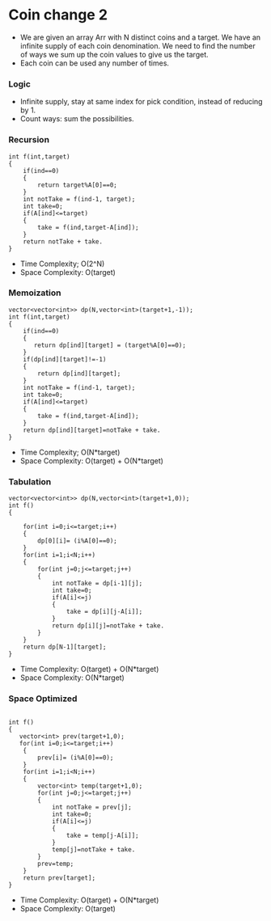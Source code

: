 # Coin change 2
- We are given an array Arr with N distinct coins and a target. We have an infinite supply of each coin denomination. We need to find the number of ways we sum up the coin values to give us the target.
- Each coin can be used any number of times.

### Logic
- Infinite supply, stay at same index for pick condition, instead of reducing by 1.
- Count ways: sum the possibilities.


### Recursion
```
int f(int,target)
{
    if(ind==0)
    {
        return target%A[0]==0;
    }
    int notTake = f(ind-1, target);
    int take=0;
    if(A[ind]<=target)
    {
        take = f(ind,target-A[ind]);
    }
    return notTake + take.
}
```
- Time Complexity; O(2^N)
- Space Complexity: O(target)

### Memoization
```
vector<vector<int>> dp(N,vector<int>(target+1,-1));
int f(int,target)
{
    if(ind==0)
    {
       return dp[ind][target] = (target%A[0]==0);
    }
    if(dp[ind][target]!=-1)
    {
        return dp[ind][target];
    }
    int notTake = f(ind-1, target);
    int take=0;
    if(A[ind]<=target)
    {
        take = f(ind,target-A[ind]);
    }
    return dp[ind][target]=notTake + take.
}
```
- Time Complexity; O(N*target)
- Space Complexity: O(target) + O(N*target)

### Tabulation
```
vector<vector<int>> dp(N,vector<int>(target+1,0));
int f()
{

    for(int i=0;i<=target;i++)
    {
        dp[0][i]= (i%A[0]==0);
    }
    for(int i=1;i<N;i++)
    {
        for(int j=0;j<=target;j++)
        {
            int notTake = dp[i-1][j];
            int take=0;
            if(A[i]<=j)
            {
                take = dp[i][j-A[i]];
            }
            return dp[i][j]=notTake + take.
        }
    }
    return dp[N-1][target];
}
```
- Time Complexity: O(target) + O(N*target)
- Space Complexity: O(N*target) 

### Space Optimized
```

int f()
{
   vector<int> prev(target+1,0);
   for(int i=0;i<=target;i++)
    {
        prev[i]= (i%A[0]==0);
    }
    for(int i=1;i<N;i++)
    {
        vector<int> temp(target+1,0);
        for(int j=0;j<=target;j++)
        {
            int notTake = prev[j];
            int take=0;
            if(A[i]<=j)
            {
                take = temp[j-A[i]];
            }
            temp[j]=notTake + take.
        }
        prev=temp;
    }
    return prev[target];
}
```
- Time Complexity: O(target) + O(N*target)
- Space Complexity: O(target) 

